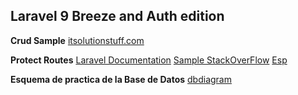 ## Laravel 9 Breeze and Auth edition

**Crud Sample** 
[itsolutionstuff.com](https://www.itsolutionstuff.com/post/laravel-9-crud-application-tutorial-exampleexample.html)

**Protect Routes**
[Laravel Documentation](https://laravel.com/docs/9.x/authentication)
[Sample StackOverFlow](https://stackoverflow.com/questions/69418672/laravel-8-auth-middleware-protected-route-failing)
[Esp](https://programacionymas.com/blog/restringir-acceso-solo-administradores-laravel-usando-middlewares)


**Esquema de practica de la Base de Datos**
[dbdiagram](https://dbdiagram.io/d/627cfd737f945876b60788bc)